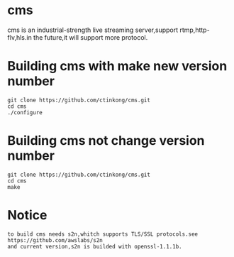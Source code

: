 # cms
cms is an industrial-strength live streaming server,support rtmp,http-flv,hls.in the future,it will support more protocol.
# Building cms with make new version number
```shell
git clone https://github.com/ctinkong/cms.git
cd cms
./configure
```
# Building cms not change version number
```shell
git clone https://github.com/ctinkong/cms.git
cd cms
make
```
# Notice
```shell
to build cms needs s2n,whitch supports TLS/SSL protocols.see https://github.com/awslabs/s2n
and current version,s2n is builded with openssl-1.1.1b.
```
